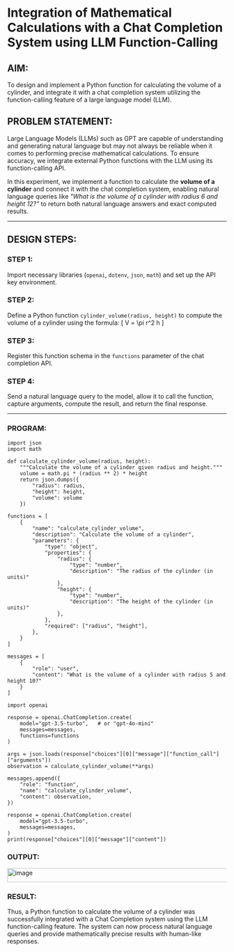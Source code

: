 # Integration of Mathematical Calculations with a Chat Completion System using LLM Function-Calling

## AIM:
To design and implement a Python function for calculating the volume of a cylinder, and integrate it with a chat completion system utilizing the function-calling feature of a large language model (LLM).

## PROBLEM STATEMENT:
Large Language Models (LLMs) such as GPT are capable of understanding and generating natural language but may not always be reliable when it comes to performing precise mathematical calculations. To ensure accuracy, we integrate external Python functions with the LLM using its function-calling API.  

In this experiment, we implement a function to calculate the **volume of a cylinder** and connect it with the chat completion system, enabling natural language queries like *"What is the volume of a cylinder with radius 6 and height 12?"* to return both natural language answers and exact computed results.

---

## DESIGN STEPS:

### STEP 1:
Import necessary libraries (`openai`, `dotenv`, `json`, `math`) and set up the API key environment.

### STEP 2:
Define a Python function `cylinder_volume(radius, height)` to compute the volume of a cylinder using the formula:
\[
V = \pi r^2 h
\]

### STEP 3:
Register this function schema in the `functions` parameter of the chat completion API.

### STEP 4:
Send a natural language query to the model, allow it to call the function, capture arguments, compute the result, and return the final response.

---
### PROGRAM:
```
import json
import math

def calculate_cylinder_volume(radius, height):
    """Calculate the volume of a cylinder given radius and height."""
    volume = math.pi * (radius ** 2) * height
    return json.dumps({
        "radius": radius,
        "height": height,
        "volume": volume
    })

functions = [
    {
        "name": "calculate_cylinder_volume",
        "description": "Calculate the volume of a cylinder",
        "parameters": {
            "type": "object",
            "properties": {
                "radius": {
                    "type": "number",
                    "description": "The radius of the cylinder (in units)"
                },
                "height": {
                    "type": "number",
                    "description": "The height of the cylinder (in units)"
                },
            },
            "required": ["radius", "height"],
        },
    }
]

messages = [
    {
        "role": "user",
        "content": "What is the volume of a cylinder with radius 5 and height 10?"
    }
]

import openai

response = openai.ChatCompletion.create(
    model="gpt-3.5-turbo",   # or "gpt-4o-mini"
    messages=messages,
    functions=functions
)

args = json.loads(response["choices"][0]["message"]["function_call"]["arguments"])
observation = calculate_cylinder_volume(**args)

messages.append({
    "role": "function",
    "name": "calculate_cylinder_volume",
    "content": observation,
})

response = openai.ChatCompletion.create(
    model="gpt-3.5-turbo",
    messages=messages,
)
print(response["choices"][0]["message"]["content"])
```
### OUTPUT:

<img width="1207" height="32" alt="image" src="https://github.com/user-attachments/assets/3f3d5747-4488-492b-a776-87572043fdd6" />

### RESULT:

Thus, a Python function to calculate the volume of a cylinder was successfully integrated with a Chat Completion system using the LLM function-calling feature. The system can now process natural language queries and provide mathematically precise results with human-like responses.
